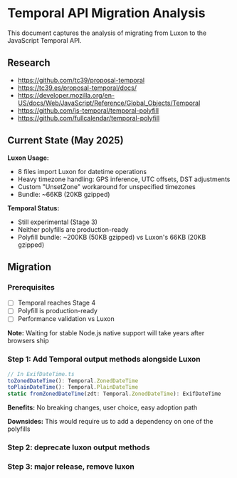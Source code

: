 # Temporal API Migration Analysis

This document captures the analysis of migrating from Luxon to the JavaScript Temporal API.

## Research

- https://github.com/tc39/proposal-temporal
- https://tc39.es/proposal-temporal/docs/
- https://developer.mozilla.org/en-US/docs/Web/JavaScript/Reference/Global_Objects/Temporal
- https://github.com/js-temporal/temporal-polyfill
- https://github.com/fullcalendar/temporal-polyfill

## Current State (May 2025)

**Luxon Usage:**

- 8 files import Luxon for datetime operations
- Heavy timezone handling: GPS inference, UTC offsets, DST adjustments
- Custom "UnsetZone" workaround for unspecified timezones
- Bundle: ~66KB (20KB gzipped)

**Temporal Status:**

- Still experimental (Stage 3)
- Neither polyfills are production-ready
- Polyfill bundle: ~200KB (50KB gzipped) vs Luxon's 66KB (20KB gzipped)

## Migration

### Prerequisites

- [ ] Temporal reaches Stage 4
- [ ] Polyfill is production-ready
- [ ] Performance validation vs Luxon

**Note:** Waiting for stable Node.js native support will take years after browsers ship

### Step 1: Add Temporal output methods alongside Luxon

```typescript
// In ExifDateTime.ts
toZonedDateTime(): Temporal.ZonedDateTime
toPlainDateTime(): Temporal.PlainDateTime
static fromZonedDateTime(zdt: Temporal.ZonedDateTime): ExifDateTime
```

**Benefits:** No breaking changes, user choice, easy adoption path

**Downsides:** This would require us to add a dependency on one of the polyfills

### Step 2: deprecate luxon output methods

### Step 3: major release, remove luxon
